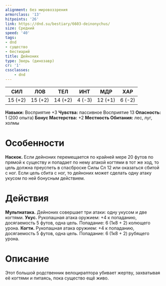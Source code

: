 ```yaml
---
alignment: без мировоззрения
armorclass: '13'
hitpoints: '26'
link: https://dnd.su/bestiary/6603-deinonychus/
size: Средний
speed: '40'
tags:
- dnd
- существо
- бестиарий
title: Дейноних
type: Зверь (динозавр)
cr: '1'
cssclasses:
    - dnd
---
```



| СИЛ | ЛОВ | ТЕЛ | ИНТ | МДР | ХАР |
|---|---|---|---|---|---|
| 15 (+2) | 15 (+2) | 14 (+2) | 4 (-3) | 12 (+1) | 6 (-2) |
**Навыки:** Восприятие +3
**Чувства:** пассивное Восприятие 13
**Опасность:** 1 (200 опыта)
**Бонус Мастерства:** +2
**Местность Обитания:** лес, луг, холмы


# Особенности
**Наскок.** Если дейноних перемещается по крайней мере 20 футов по прямой к существу и попадает по нему атакой когтями в тот же ход, то цель должна преуспеть в спасброске Силы Сл 12 или оказаться сбитой с ног. Если цель сбита с ног, то дейноних может сделать одну атаку укусом по ней бонусным действием.


# Действия
**Мультиатака.** Дейноних совершает три атаки: одну укусом и две когтями.
**Укус.** Рукопашная атака оружием: +4 к попаданию, досягаемость 5 футов, одна цель. Попадание: 6 (1к8 + 2) колющего урона.
**Когти.** Рукопашная атака оружием: +4 к попаданию, досягаемость 5 футов, одна цель. Попадание: 6 (1к8 + 2) рубящего урона.


# Описание
Этот большой родственник велоцираптора убивает жертву, захватывая её когтями и питаясь, пока существо ещё живо.